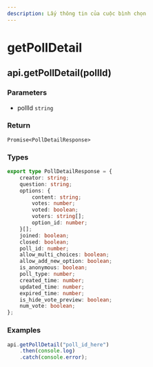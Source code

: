 ```yaml
---
description: Lấy thông tin của cuộc bình chọn
---
```


# getPollDetail

## api.getPollDetail(pollId)

### Parameters

* pollId `string`

### Return

`Promise<PollDetailResponse>`

### Types

```typescript
export type PollDetailResponse = {
    creator: string;
    question: string;
    options: {
        content: string;
        votes: number;
        voted: boolean;
        voters: string[];
        option_id: number;
    }[];
    joined: boolean;
    closed: boolean;
    poll_id: number;
    allow_multi_choices: boolean;
    allow_add_new_option: boolean;
    is_anonymous: boolean;
    poll_type: number;
    created_time: number;
    updated_time: number;
    expired_time: number;
    is_hide_vote_preview: boolean;
    num_vote: boolean;
};
```

### Examples

```javascript
api.getPollDetail("poll_id_here")
    .then(console.log)
    .catch(console.error);
```
